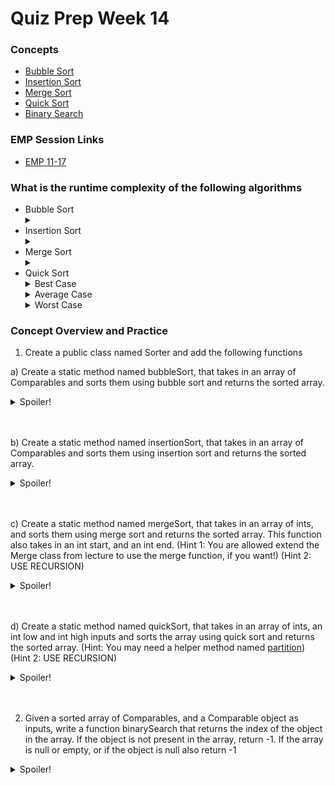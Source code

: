 # Quiz Prep Week 14 

### Concepts
* [Bubble Sort](https://cs125.cs.illinois.edu/lessons/sorting/#bubble-sort)
* [Insertion Sort](https://cs125.cs.illinois.edu/lessons/sorting/#insertion-sort)
* [Merge Sort](https://cs125.cs.illinois.edu/lessons/mergesort/)
* [Quick Sort](https://cs125.cs.illinois.edu/lessons/quicksort/)
* [Binary Search](https://cs125.cs.illinois.edu/lessons/binarysearch/)

### EMP Session Links 
* [EMP 11-17](https://cs199emp.netlify.app/dist/2020-11-19.html)

### What is the runtime complexity of the following algorithms
* Bubble Sort <details> <summary> </summary> O(n^2) </details>
* Insertion Sort <details> <summary> </summary> O(n^2) </details>
* Merge Sort <details> <summary> </summary> O(n*log n) </details>
* Quick Sort 
  <details> <summary> Best Case </summary> O(n*log n) </details> 
  <details> <summary> Average Case </summary> O(n*log n) </details> 
  <details> <summary> Worst Case </summary> O(n^2) </details>


### Concept Overview and Practice

1) Create a public class named Sorter and add the following functions
  
  a) Create a static method named bubbleSort, that takes in an array of Comparables and sorts them using bubble sort and returns the sorted array. 
    <details>
   <summary>Spoiler!</summary>

   ```Java
   public class Sorter {
    
    public static Comparable[] bubbleSort(Comparable[] arr) {
      int n = arr.length; 
      for (int i = 0; i < n - 1; i++) {
        for (int j = 0; j < n - i - 1; j++) {
          if (arr[j].compareTo(arr[j + 1]) > 0) { 
            Comparable temp = arr[j]; 
            arr[j] = arr[j + 1]; 
            arr[j + 1] = temp; 
          } 
        }
      }
      return arr;
    }
 }
   ```
  </details>
  <br></br>
  
  b) Create a static method named insertionSort, that takes in an array of Comparables and sorts them using insertion sort and returns the sorted array.
    <details>
   <summary>Spoiler!</summary>

   ```Java
   public class Sorter {
    
    public static Comparable[] bubbleSort(Comparable[] arr) {
      int n = arr.length; 
      for (int i = 0; i < n - 1; i++) {
        for (int j = 0; j < n - i - 1; j++) {
          if (arr[j].compareTo(arr[j + 1]) > 0) { 
            Comparable temp = arr[j]; 
            arr[j] = arr[j + 1]; 
            arr[j + 1] = temp; 
          } 
        }
      }
      return arr;
    }
  public static Comparable[] insertionSort(Comparable[] arr) {
      int n = arr.length; 
      for (int i = 1; i < n; ++i) { 
        Comparable key = arr[i]; 
        int j = i - 1; 
        while (j >= 0 && arr[j].compareTo(key) > 0) { 
          arr[j + 1] = arr[j]; 
          j = j - 1; 
        } 
        arr[j + 1] = key; 
      }
      return arr;
    }
 }
   ```
  </details>
  <br></br>
  
  c) Create a static method named mergeSort, that takes in an array of ints, and sorts them using merge sort and returns the sorted array. This function also takes in an int start, and an int end. (Hint 1: You are allowed extend the Merge class from lecture to use the merge function, if you want!) (Hint 2: USE RECURSION)
  <details>
   <summary>Spoiler!</summary>

   ```Java
   public class Sorter extends Merge{
    
    public static Comparable[] bubbleSort(Comparable[] arr) {
      int n = arr.length; 
      for (int i = 0; i < n - 1; i++) {
        for (int j = 0; j < n - i - 1; j++) {
          if (arr[j].compareTo(arr[j + 1]) > 0) { 
            Comparable temp = arr[j]; 
            arr[j] = arr[j + 1]; 
            arr[j + 1] = temp; 
          } 
        }
      }
      return arr;
    }
  public static Comparable[] insertionSort(Comparable[] arr) {
      int n = arr.length; 
      for (int i = 1; i < n; ++i) { 
        Comparable key = arr[i]; 
        int j = i - 1; 
        while (j >= 0 && arr[j].compareTo(key) > 0) { 
          arr[j + 1] = arr[j]; 
          j = j - 1; 
        } 
        arr[j + 1] = key; 
      }
      return arr;
    }

 public static int[] mergeSort(int[] arr, int start, int end) {
      if (end - start < 2) {
          int[] res = {arr[start]};
          return res;
        }
        int mid = (start + end) / 2;
        int[] left = mergeSort(arr, start, mid);
        int[] right = mergeSort(arr, mid, end);
        return merge(left, right);
     }
}
   ```
  </details>
  <br></br>

d) Create a static method named quickSort, that takes in an array of ints, an int low and int high inputs and sorts the array using quick sort and returns the sorted array. (Hint: You may need a helper method named [partition](https://cs125.cs.illinois.edu/lessons/quicksort/#HW/71)) (Hint 2: USE RECURSION)
<details>
   <summary>Spoiler!</summary>

   ```Java
   public class Sorter extends Merge{
    
    public static Comparable[] bubbleSort(Comparable[] arr) {
      int n = arr.length; 
      for (int i = 0; i < n - 1; i++) {
        for (int j = 0; j < n - i - 1; j++) {
          if (arr[j].compareTo(arr[j + 1]) > 0) { 
            Comparable temp = arr[j]; 
            arr[j] = arr[j + 1]; 
            arr[j + 1] = temp; 
          } 
        }
      }
      return arr;
    }
    
  public static Comparable[] insertionSort(Comparable[] arr) {
      int n = arr.length; 
      for (int i = 1; i < n; ++i) { 
        Comparable key = arr[i]; 
        int j = i - 1; 
        while (j >= 0 && arr[j].compareTo(key) > 0) { 
          arr[j + 1] = arr[j]; 
          j = j - 1; 
        } 
        arr[j + 1] = key; 
      }
      return arr;
    }

 public static int[] mergeSort(int[] arr, int start, int end) {
      if (end - start < 2) {
          int[] res = {arr[start]};
          return res;
        }
        int mid = (start + end) / 2;
        int[] left = mergeSort(arr, start, mid);
        int[] right = mergeSort(arr, mid, end);
        return merge(left, right);
     }
     
 private static int partition(int[] values) {
      if (values == null || values.length == 0) {
        return -1;
      }
      int pivot = values[0], p1 = 1;
      for (int i = 1; i < values.length; i++) {
        if (values[i] < pivot) {
          if (i != p1) {  
            int temp = values[p1];
            values[p1] = values[i];
            values[i] = temp;
          } 
          p1++;
        }
      }

      values[0] = values[p1 - 1];
      values[p1 - 1] = pivot;

      return p1 - 1;
   }
 public int[] quickSort(int[] arr, int low, int high) {
      if (high == low) {
        return arr;
      }
      int pivot = partition(arr);
      int[] op = quickSort(arr, low, pivot - 1);
      op = quickSort(arr, pivot + 1, high);
      return op;
    }
}
   ```
  </details>
  <br></br>

2) Given a sorted array of Comparables, and a Comparable object as inputs, write a function binarySearch that returns the index of the object in the array. If the object is not present in the array, return -1. If the array is null or empty, or if the object is null also return -1
  <details>
   <summary>Spoiler!</summary>

   ```Java
  int binarySearch(Comparable[] arr, Comparable x) {
    if (arr == null || arr.length == 0 || x == null) {
      return -1;
    }
    int left = 0;
    int right = arr.length - 1;

    while (left <= right) {
      int mid = left + (right - left) / 2;
      if (arr[mid].equals(x)) {
        return mid;
      }
      if (arr[mid].compareTo(x) < 0) {
        left = mid + 1;
      }
      if (arr[mid].compareTo(x) > 0) {
        right = mid - 1;
      }
    }
    return -1;
  }
   ```
  </details>
  <br></br>
  
  

